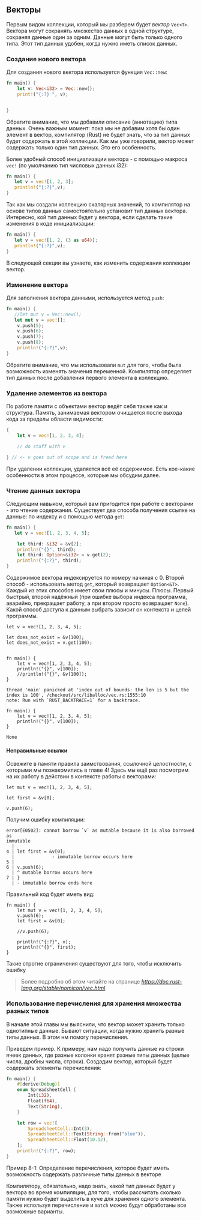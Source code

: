 ## Векторы

Первым видом коллекции, который мы разберем будет *вектор* `Vec<T>`. Вектора могут
сохранять множество данных в одной структуре, сохраняя данные один за одним. Данные
могут быть только одного типа. Этот тип данных удобен, когда нужно иметь список
данных.

### Создание нового вектора

Для создания нового вектора используется функция `Vec::new`:

```rust
fn main() {
    let v: Vec<i32> = Vec::new();
    print!("{:?} ", v);


}
```

Обратите внимание, что мы добавили описание (аннотацию) типа данных. Очень важным
момент: пока мы не добавим хотя бы один элемент в вектор, компилятор (Rust) не будет
знать, что за тип данных будет содержать в этой коллекции. Как мы уже говорили,
вектор может содержать только один тип данных. Это его особенность.

Более удобный способ инициализации вектора - с помощью макроса `vec!` (по умолчанию
тип числовых данных i32):

```rust
fn main() {
   let v = vec![1, 2, 3];
   println!("{:?}",v);
}

```

Так как мы создали коллекцию скалярных значений, то компилятор на основе типов
данных самостоятельно установит тип данных вектора.
Интересно, кой тип данных будет у вектора, если сделать такие изменения в коде
инициализации:

```rust
fn main() {
   let v = vec![1, 2, (3 as u64)];
   println!("{:?}",v);
}

```

В следующей секции вы узнаете, как изменить содержания коллекции вектор.

### Изменение вектора

Для заполнения вектора данными, используется метод `push`:

```rust
fn main() {
   //let mut v = Vec::new();
   let mut v = vec![];
    v.push(5);
    v.push(6);
    v.push(7);
    v.push(8);
    println!("{:?}",v);
}
```

Обратите внимание, что мы использовали `mut` для того, чтобы была возможность
изменять значения переменной. Компилятор определяет тип данных после добавления
первого элемента в коллекцию.

### Удаление элементов из вектора

По работе памяти с объектами вектор ведёт себя также как и структура. Память, занимаемая
вектором очищается после выхода кода за пределы области видимости:

```rust
{
    let v = vec![1, 2, 3, 4];

    // do stuff with v

} // <- v goes out of scope and is freed here
```

При удалении коллекции, удаляется всё её содержимое. Есть кое-какие особенности в
этом процессе, которые мы обсудим далее.

### Чтение данных вектора

Следующим навыком, который вам пригодится при работе с векторами - это чтение
содержания. Существует два способа получения ссылке на данные: по индексу и с помощью
метода `get`:

```rust
fn main() {
   let v = vec![1, 2, 3, 4, 5];

    let third: &i32 = &v[2];
    println!("{}", third);
    let third: Option<&i32> = v.get(2);
    println!("{:?}", third);
}

```

Содержимое вектора индексируется по номеру начиная с 0. Второй способ - использовать
метод `get`,  который возвращает `Option<&T>`. Каждый из этих способов имеет свои
плюсы и минусы. Плюсы. Первый быстрый, второй надёжный (при ошибке выбора индекса
программа, аварийно, прекращает работу, а при втором просто возвращает `None`).
Какой способ доступа к данным выбрать зависит он контекста и целей программы.

```rust,should_panic
let v = vec![1, 2, 3, 4, 5];

let does_not_exist = &v[100];
let does_not_exist = v.get(100);
```
```
```

```rust,should_panic
fn main() {
    let v = vec![1, 2, 3, 4, 5];
    println!("{}", v[100]);
    //println!("{}", &v[100]);
}
```

```
thread 'main' panicked at 'index out of bounds: the len is 5 but the index is 100', /checkout/src/liballoc/vec.rs:1555:10
note: Run with `RUST_BACKTRACE=1` for a backtrace.
```

```rust,should_panic
fn main() {
    let v = vec![1, 2, 3, 4, 5];
    println!("{}", v[100]);
}
```

```
None
```

#### Неправильные ссылки

Освежите в памяти правила заимствования, ссылочной целостности, с которыми мы
познакомились в главе 4! Здесь мы ещё раз  посмотрим на их работу в действии в контексте
работы с векторами:

```rust,ignore
let mut v = vec![1, 2, 3, 4, 5];

let first = &v[0];

v.push(6);
```

Получим ошибку компиляции:

```text
error[E0502]: cannot borrow `v` as mutable because it is also borrowed as
immutable
  |
4 | let first = &v[0];
  |              - immutable borrow occurs here
5 |
6 | v.push(6);
  | ^ mutable borrow occurs here
7 | }
  | - immutable borrow ends here
```

Правильный код будет иметь вид:
```rust,ignore
fn main() {
    let mut v = vec![1, 2, 3, 4, 5];
    v.push(6);
    let first = &v[0];

    //v.push(6);

    println!("{:?}", v);
    println!("{}", first);
}
```

Такие строгие ограничения существуют для того, чтобы исключить ошибку

> Более подробно об этом читайте на странице
*https://doc.rust-lang.org/stable/nomicon/vec.html*.

### Использование перечисления для хранения множества разных типов

В начале этой главы мы выяснили, что вектор может хранить только однотипные данные.
Бывают ситуации, когда нужно хранить разные типы данных. В этом нм помогу перечисления.

Приведем пример. К примеру, нам надо получить данные из строки ячеек данных, где
разные колонки хранят разные типы данных (целые числа, дробны числа, строки).
Создадим вектор, который будет содержать элементы перечисления:

```rust
fn main() {
    #[derive(Debug)]
    enum SpreadsheetCell {
        Int(i32),
        Float(f64),
        Text(String),
    }

    let row = vec![
        SpreadsheetCell::Int(3),
        SpreadsheetCell::Text(String::from("blue")),
        SpreadsheetCell::Float(10.12),
    ];
    println!("{:?}", row);
}
```

<span class="caption">Пример 8-1: Определение перечисления, которое будет иметь возможность
содержать различные типы данных в векторе</span>

Компилятору, обязательно, надо знать, какой тип данных будет у вектора во время
компиляции, для того, чтобы рассчитать сколько памяти нужно будет выделить в куче
для хранения одного элемента. Также используя перечисление и  `match` можно будут
обработаны все возможные варианты.

